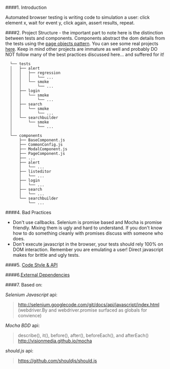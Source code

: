 ####1. Introduction

  Automated browser testing is writing code to simulation a user: click element x, wait for event y, click again, assert results, repeat.

####2. Project Structure - the important part to note here is the distinction between tests and components. Components abstract the dom details from the tests using the [page objects pattern](pop.md). You can see some real projects [here](https://github.dowjones.net/factivaautomation). Keep in mind other projects are immature as well and probably DO NOT follow many of the best practices discussed here... and suffered for it!

```
  └── tests
  │   ├── alert
  │   │   ├── regression
  │   │   │   └── ...
  │   │   └── smoke
  │   │       └── ...
  │   ├── login
  │   │   └── smoke
  │   │       └── ...
  │   ├── search
  │   │   └── smoke
  │   │       └── ...
  │   └── searchbuilder
  │       └── smoke
  │           └── ...
  │
  └── components
      ├── BaseComponent.js
      ├── CommonConfig.js
      ├── ModalComponent.js
      ├── PageComponent.js
      ├── ...
      ├── alert
      │   └── ...
      ├── listeditor
      │   └── ...
      ├── login
      │   └── ...
      ├── search
      │   └── ...
      └── searchbuilder
          └── ...
```  

####4. Bad Practices
  - Don't use callbacks. Selenium is promise based and Mocha is promise friendly. Mixing them is ugly and hard to understand. If you don't know how to do something cleanly with promises discuss with someone who does.
  - Don't execute javascript in the browser, your tests should rely 100% on DOM interaction. Remember you are emulating a user! Direct javascript makes for brittle and ugly tests.

####5. [Code Style & API](api.md)

####6.[External Dependencies](https://github.dowjones.net/institutional/fiveby/blob/master/docs/external-dependencies.md)

####7. Based on:

*Selenium Javascript* api:

> http://selenium.googlecode.com/git/docs/api/javascript/index.html
> (webdriver.By and webdriver.promise surfaced as globals for convience)

*Mocha BDD* api:

> describe(), it(), before(), after(), beforeEach(), and afterEach()
> http://visionmedia.github.io/mocha

*should.js* api:

> https://github.com/shouldjs/should.js

